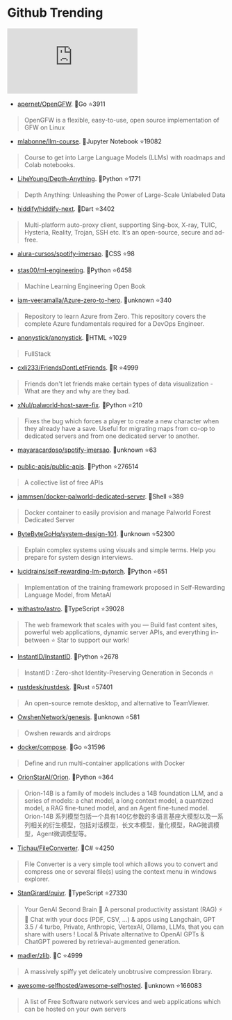 # Github Trending 
 ![daily-bing](https://api.isoyu.com/bing_images.php) 
 - [apernet/OpenGFW](https://github.com/apernet/OpenGFW). 💪Go ⭐3911 
 > OpenGFW is a flexible, easy-to-use, open source implementation of GFW on Linux 
 - [mlabonne/llm-course](https://github.com/mlabonne/llm-course). 💪Jupyter Notebook ⭐19082 
 > Course to get into Large Language Models (LLMs) with roadmaps and Colab notebooks. 
 - [LiheYoung/Depth-Anything](https://github.com/LiheYoung/Depth-Anything). 💪Python ⭐1771 
 > Depth Anything: Unleashing the Power of Large-Scale Unlabeled Data 
 - [hiddify/hiddify-next](https://github.com/hiddify/hiddify-next). 💪Dart ⭐3402 
 > Multi-platform auto-proxy client, supporting Sing-box, X-ray, TUIC, Hysteria, Reality, Trojan, SSH etc. It’s an open-source, secure and ad-free. 
 - [alura-cursos/spotify-imersao](https://github.com/alura-cursos/spotify-imersao). 💪CSS ⭐98 
 >  
 - [stas00/ml-engineering](https://github.com/stas00/ml-engineering). 💪Python ⭐6458 
 > Machine Learning Engineering Open Book 
 - [iam-veeramalla/Azure-zero-to-hero](https://github.com/iam-veeramalla/Azure-zero-to-hero). 💪unknown ⭐340 
 > Repository to learn Azure from Zero. This repository covers the complete Azure fundamentals required for a DevOps Engineer. 
 - [anonystick/anonystick](https://github.com/anonystick/anonystick). 💪HTML ⭐1029 
 > FullStack 
 - [cxli233/FriendsDontLetFriends](https://github.com/cxli233/FriendsDontLetFriends). 💪R ⭐4999 
 > Friends don't let friends make certain types of data visualization - What are they and why are they bad. 
 - [xNul/palworld-host-save-fix](https://github.com/xNul/palworld-host-save-fix). 💪Python ⭐210 
 > Fixes the bug which forces a player to create a new character when they already have a save. Useful for migrating maps from co-op to dedicated servers and from one dedicated server to another. 
 - [mayaracardoso/spotify-imersao](https://github.com/mayaracardoso/spotify-imersao). 💪unknown ⭐63 
 >  
 - [public-apis/public-apis](https://github.com/public-apis/public-apis). 💪Python ⭐276514 
 > A collective list of free APIs 
 - [jammsen/docker-palworld-dedicated-server](https://github.com/jammsen/docker-palworld-dedicated-server). 💪Shell ⭐389 
 > Docker container to easily provision and manage Palworld Forest Dedicated Server 
 - [ByteByteGoHq/system-design-101](https://github.com/ByteByteGoHq/system-design-101). 💪unknown ⭐52300 
 > Explain complex systems using visuals and simple terms. Help you prepare for system design interviews. 
 - [lucidrains/self-rewarding-lm-pytorch](https://github.com/lucidrains/self-rewarding-lm-pytorch). 💪Python ⭐651 
 > Implementation of the training framework proposed in Self-Rewarding Language Model, from MetaAI 
 - [withastro/astro](https://github.com/withastro/astro). 💪TypeScript ⭐39028 
 > The web framework that scales with you — Build fast content sites, powerful web applications, dynamic server APIs, and everything in-between ⭐️ Star to support our work! 
 - [InstantID/InstantID](https://github.com/InstantID/InstantID). 💪Python ⭐2678 
 > InstantID : Zero-shot Identity-Preserving Generation in Seconds 🔥 
 - [rustdesk/rustdesk](https://github.com/rustdesk/rustdesk). 💪Rust ⭐57401 
 > An open-source remote desktop, and alternative to TeamViewer. 
 - [OwshenNetwork/genesis](https://github.com/OwshenNetwork/genesis). 💪unknown ⭐581 
 > Owshen rewards and airdrops 
 - [docker/compose](https://github.com/docker/compose). 💪Go ⭐31596 
 > Define and run multi-container applications with Docker 
 - [OrionStarAI/Orion](https://github.com/OrionStarAI/Orion). 💪Python ⭐364 
 > Orion-14B is a family of models includes a 14B foundation LLM, and a series of models: a chat model, a long context model, a quantized model, a RAG fine-tuned model, and an Agent fine-tuned model. Orion-14B 系列模型包括一个具有140亿参数的多语言基座大模型以及一系列相关的衍生模型，包括对话模型，长文本模型，量化模型，RAG微调模型，Agent微调模型等。 
 - [Tichau/FileConverter](https://github.com/Tichau/FileConverter). 💪C# ⭐4250 
 > File Converter is a very simple tool which allows you to convert and compress one or several file(s) using the context menu in windows explorer. 
 - [StanGirard/quivr](https://github.com/StanGirard/quivr). 💪TypeScript ⭐27330 
 > Your GenAI Second Brain 🧠 A personal productivity assistant (RAG) ⚡️🤖 Chat with your docs (PDF, CSV, ...) & apps using Langchain, GPT 3.5 / 4 turbo, Private, Anthropic, VertexAI, Ollama, LLMs, that you can share with users ! Local & Private alternative to OpenAI GPTs & ChatGPT powered by retrieval-augmented generation. 
 - [madler/zlib](https://github.com/madler/zlib). 💪C ⭐4999 
 > A massively spiffy yet delicately unobtrusive compression library. 
 - [awesome-selfhosted/awesome-selfhosted](https://github.com/awesome-selfhosted/awesome-selfhosted). 💪unknown ⭐166083 
 > A list of Free Software network services and web applications which can be hosted on your own servers 
 